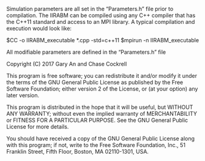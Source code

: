 Simulation parameters are all set in the “Parameters.h” file prior to compilation.  The IIRABM can be compiled using any C++ compiler that has the C++11 standard and access to an MPI library.  A typical compilation and execution would look like:

$CC -o IIRABM_executable *.cpp -std=c++11
$mpirun -n<Number of Processing Cores> IIRABM_executable


All modifiable parameters are defined in the “Parameters.h” file

Copyright (C) 2017  Gary An and Chase Cockrell

This program is free software; you can redistribute it and/or
modify it under the terms of the GNU General Public License
as published by the Free Software Foundation; either version 2
of the License, or (at your option) any later version.

This program is distributed in the hope that it will be useful,
but WITHOUT ANY WARRANTY; without even the implied warranty of
MERCHANTABILITY or FITNESS FOR A PARTICULAR PURPOSE.  See the
GNU General Public License for more details.

You should have received a copy of the GNU General Public License
along with this program; if not, write to the Free Software
Foundation, Inc., 51 Franklin Street, Fifth Floor, Boston, MA  02110-1301, USA.
